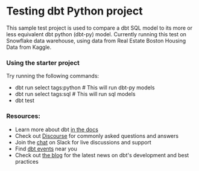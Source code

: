 # Testing dbt Python project

This sample test project is used to compare a dbt SQL model to its more or less equivalent dbt python (dbt-py) model.
Currently running this test on Snowflake data warehouse, using data from Real Estate Boston Housing Data from Kaggle.

### Using the starter project

Try running the following commands:
- dbt run select tags:python # This will run dbt-py models
- dbt run select tags:sql # This will run sql models
- dbt test


### Resources:
- Learn more about dbt [in the docs](https://docs.getdbt.com/docs/introduction)
- Check out [Discourse](https://discourse.getdbt.com/) for commonly asked questions and answers
- Join the [chat](https://community.getdbt.com/) on Slack for live discussions and support
- Find [dbt events](https://events.getdbt.com) near you
- Check out [the blog](https://blog.getdbt.com/) for the latest news on dbt's development and best practices

